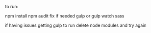 to run:

npm install
npm audit fix if needed
gulp or gulp watch sass


if having issues getting gulp to run delete node modules and try again
